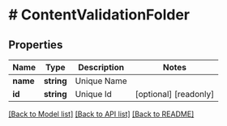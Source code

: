 # # ContentValidationFolder

## Properties

Name | Type | Description | Notes
------------ | ------------- | ------------- | -------------
**name** | **string** | Unique Name |
**id** | **string** | Unique Id | [optional] [readonly]

[[Back to Model list]](../../README.md#models) [[Back to API list]](../../README.md#endpoints) [[Back to README]](../../README.md)
